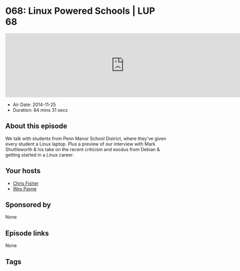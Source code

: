 # 068: Linux Powered Schools | LUP 68

<iframe src="https://player.fireside.fm/v2/RUkczH-V+H24KFLNR?theme=dark" width="740" height="200" frameborder="0" scrolling="no"></iframe>

* Air Date: 2014-11-25
* Duration: 84 mins 31 secs

## About this episode

We talk with students from Penn Manor School District, where they’ve given every student a Linux laptop. Plus a preview of our interview with Mark Shuttleworth & his take on the recent criticism and exodus from Debian & getting started in a Linux career.

## Your hosts
* [Chris Fisher](https://linuxunplugged.com/hosts/chrislas)
* [Wes Payne](https://linuxunplugged.com/hosts/wes)

## Sponsored by

None



## Episode links

None



## Tags

